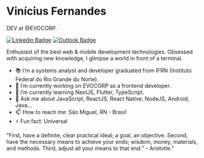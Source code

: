 # Vinícius Fernandes

DEV at @EVOCORP.
 
[![Linkedin Badge](https://img.shields.io/badge/-Vinícius%20Fernandes-6633cc?style=flat-square&logo=Linkedin&logoColor=white&link=https://www.linkedin.com/in/vinícius-fernandes/)](https://www.linkedin.com/in/vinícius-fernandes/) 
[![Outlook Badge](https://img.shields.io/badge/-vinicius_sfo@hotmail.com-6633cc?style=flat-square&logo=Gmail&logoColor=white&link=mailto:vinicius_sfo@hotmail.com)](mailto:vinicius_sfo@hotmail.com)

Enthusiast of the best web & mobile development technologies. Obsessed with acquiring new knowledge, I glimpse a world in front of a terminal.

- 📚 I’m a systems analyst and developer graduated from IFRN (Instituto Federal do Rio Grande do Norte).
- 🔭 I’m currently working on EVOCORP as a frontend developer.
- 🌱 I’m currently learning NextJS, Flutter, TypeScript.
- 💬 Ask me about JavaScript, ReactJS, React Native, NodeJS, Android, Java...
- 📫 How to reach me: São Miguel, RN - Brasil
- ⚡ Fun fact: Universal

"First, have a definite, clear practical ideal; a goal, an objective. Second, have the necessary means to achieve your ends; wisdom, money, materials, and methods. Third, adjust all your means to that end.” – Aristotle."
